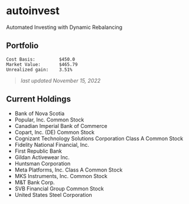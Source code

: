 # autoinvest
Automated Investing with Dynamic Rebalancing
## Portfolio
```
Cost Basis:         $450.0
Market Value:       $465.79
Unrealized gain:    3.51%
```
>*last updated November 15, 2022*
## Current Holdings
- Bank of Nova Scotia
- Popular, Inc. Common Stock
- Canadian Imperial Bank of Commerce
- Copart, Inc. (DE) Common Stock
- Cognizant Technology Solutions Corporation Class A Common Stock
- Fidelity National Financial, Inc.
- First Republic Bank
- Gildan Activewear Inc.
- Huntsman Corporation
- Meta Platforms, Inc. Class A Common Stock
- MKS Instruments, Inc. Common Stock
- M&T Bank Corp.
- SVB Financial Group Common Stock
- United States Steel Corporation

